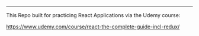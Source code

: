 ---
This Repo built for practicing React Applications via the Udemy course:

https://www.udemy.com/course/react-the-complete-guide-incl-redux/
